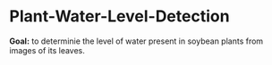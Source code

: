 # Plant-Water-Level-Detection
**Goal:** to determinie the level of water present in soybean plants from images of its leaves.


